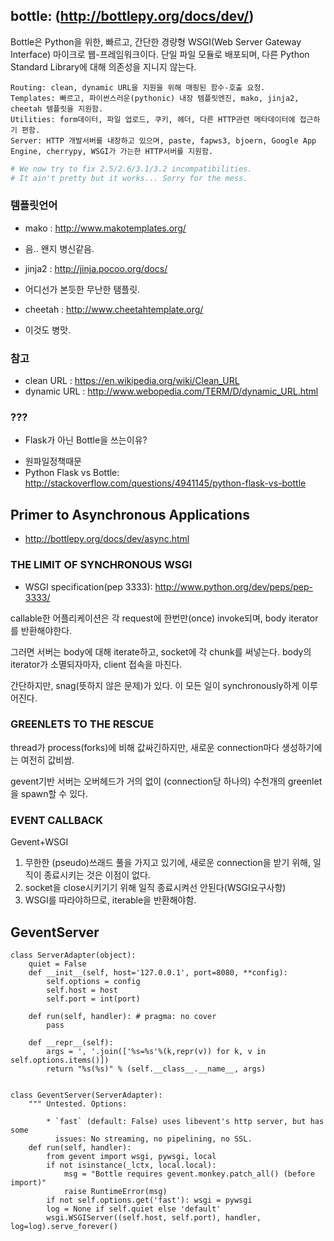 ## bottle: (http://bottlepy.org/docs/dev/)

 Bottle은 Python을 위한, 빠르고, 간단한 경량형 WSGI(Web Server Gateway Interface) 마이크로 웹-프레임워크이다. 단일 파일 모듈로 배포되며, 다른 Python Standard Library에 대해 의존성을 지니지 않는다.

    Routing: clean, dynamic URL을 지원을 위해 매핑된 함수-호출 요청.
    Templates: 빠르고, 파이썬스러운(pythonic) 내장 템플릿엔진, mako, jinja2, cheetah 템플릿을 지원함.
    Utilities: form데이터, 파일 업로드, 쿠키, 헤더, 다른 HTTP관련 메타데이터에 접근하기 편함.
    Server: HTTP 개발서버를 내장하고 있으며, paste, fapws3, bjoern, Google App Engine, cherrypy, WSGI가 가는한 HTTP서버를 지원함.

```python
# We now try to fix 2.5/2.6/3.1/3.2 incompatibilities.
# It ain't pretty but it works... Sorry for the mess.
```

### 템플릿언어
* mako : http://www.makotemplates.org/
 - 음.. 왠지 병신같음.
* jinja2 : http://jinja.pocoo.org/docs/
 - 어디선가 본듯한 무난한 탬플릿.
* cheetah : http://www.cheetahtemplate.org/
 - 이것도 병맛.

### 참고
* clean URL : https://en.wikipedia.org/wiki/Clean_URL
* dynamic URL : http://www.webopedia.com/TERM/D/dynamic_URL.html

### ???
* Flask가 아닌 Bottle을 쓰는이유?
 - 원파일정책때문
 - Python Flask vs Bottle: http://stackoverflow.com/questions/4941145/python-flask-vs-bottle

## Primer to Asynchronous Applications
* http://bottlepy.org/docs/dev/async.html

### THE LIMIT OF SYNCHRONOUS WSGI
* WSGI specification(pep 3333): http://www.python.org/dev/peps/pep-3333/

callable한 어플리케이션은 각 request에 한번만(once) invoke되며, body iterator를 반환해야한다.

그러면 서버는 body에 대해 iterate하고, socket에 각 chunk를 써넣는다.
body의 iterator가 소멸되자마자, client 접속을 마친다.

간단하지만, snag(뜻하지 않은 문제)가 있다.
이 모든 일이 synchronously하게 이루어진다.

### GREENLETS TO THE RESCUE

thread가 process(forks)에 비해 값싸긴하지만, 새로운 connection마다 생성하기에는 여전히 값비쌈.


gevent기반 서버는
오버헤드가 거의 없이
(connection당 하나의)
수천개의 greenlet을 spawn할 수 있다.

### EVENT CALLBACK
Gevent+WSGI
1. 무한한 (pseudo)쓰래드 풀을 가지고 있기에, 새로운 connection을 받기 위해, 일직이 종료시키는 것은 이점이 없다.
2. socket을 close시키기기 위해 일직 종료시켜선 안된다(WSGI요구사항)
3. WSGI를 따라야하므로, iterable을 반환해야함.


## GeventServer
```
class ServerAdapter(object):
    quiet = False
    def __init__(self, host='127.0.0.1', port=8080, **config):
        self.options = config
        self.host = host
        self.port = int(port)

    def run(self, handler): # pragma: no cover
        pass

    def __repr__(self):
        args = ', '.join(['%s=%s'%(k,repr(v)) for k, v in self.options.items()])
        return "%s(%s)" % (self.__class__.__name__, args)


class GeventServer(ServerAdapter):
    """ Untested. Options:

        * `fast` (default: False) uses libevent's http server, but has some
          issues: No streaming, no pipelining, no SSL.
    def run(self, handler):
        from gevent import wsgi, pywsgi, local
        if not isinstance(_lctx, local.local):
            msg = "Bottle requires gevent.monkey.patch_all() (before import)"
            raise RuntimeError(msg)
        if not self.options.get('fast'): wsgi = pywsgi
        log = None if self.quiet else 'default'
        wsgi.WSGIServer((self.host, self.port), handler, log=log).serve_forever()

```

